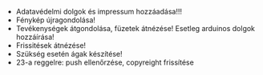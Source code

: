 
* Adatavédelmi dolgok és impressum hozzáadása!!!
* Fénykép újragondolása!
* Tevékenységek átgondolása, füzetek átnézése! Esetleg arduinos dolgok hozzáírása!
* Frissitések átnézése!
* Szükség esetén ágak készítése!
* 23-a reggelre: push ellenőrzése, copyreight frissítése
